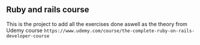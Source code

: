 ## Ruby and rails course

This is the project to add all the exercises done aswell as the theory from Udemy course 
`https://www.udemy.com/course/the-complete-ruby-on-rails-developer-course`